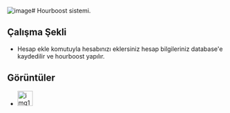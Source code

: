 ![image](https://github.com/wondexz/steam-hourboost/assets/141147771/bf62a462-39cb-48f8-a02a-1a2888660e23)# Hourboost sistemi.

## Çalışma Şekli
- Hesap ekle komutuyla hesabınızı eklersiniz hesap bilgileriniz database'e kaydedilir ve hourboost yapılır.
## Görüntüler
- <img src="https://cdn.discordapp.com/attachments/1196524968788381777/1241279197175873617/image.png?ex=66499ed6&is=66484d56&hm=0bdd35d319a52fc4865652f9f0fd1b2ddc37598a93a7fc5213dc9ff1661f1a63&" height="35" alt="img1"  />
